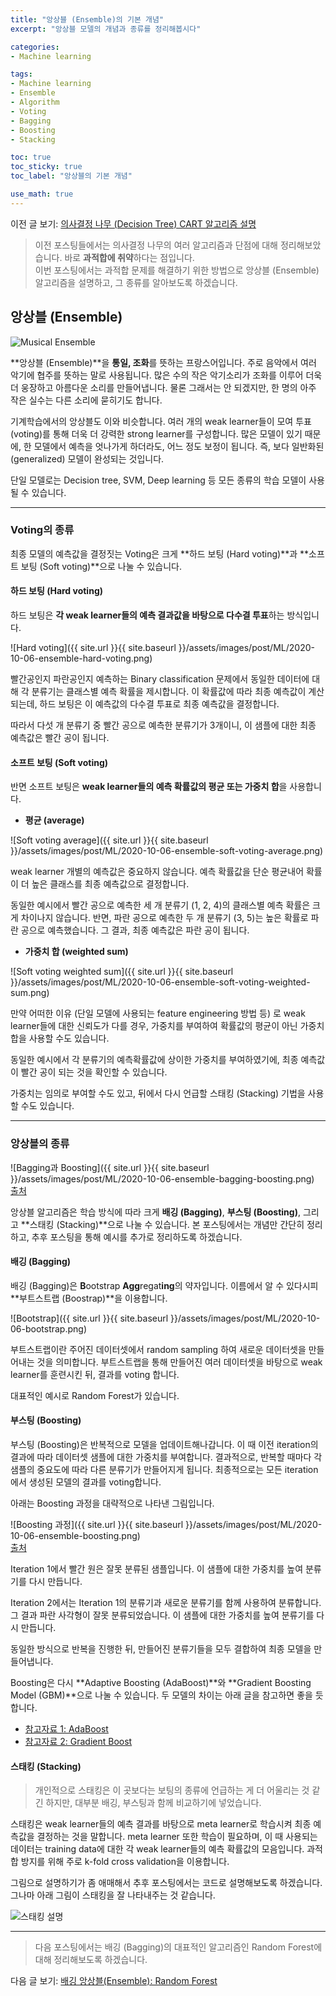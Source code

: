 ```yaml
---
title: "앙상블 (Ensemble)의 기본 개념"
excerpt: "앙상블 모델의 개념과 종류를 정리해봅시다"

categories:
- Machine learning

tags:
- Machine learning
- Ensemble
- Algorithm
- Voting
- Bagging
- Boosting
- Stacking

toc: true
toc_sticky: true
toc_label: "앙상블의 기본 개념"

use_math: true
---
```


이전 글 보기: [의사결정 나무 (Decision Tree) CART 알고리즘 설명](https://tyami.github.io/machine%20learning/decision-tree-4-CART/)

> 이전 포스팅들에서는 의사결정 나무의 여러 알고리즘과 단점에 대해 정리해보았습니다. 바로 **과적합에 취약**하다는 점입니다.  
> 이번 포스팅에서는 과적합 문제를 해결하기 위한 방법으로 앙상블 (Ensemble) 알고리즘을 설명하고, 그 종류를 알아보도록 하겠습니다.

## 앙상블 (Ensemble)

![Musical Ensemble](https://theclassicalnovice.files.wordpress.com/2015/05/dublin_philharmonic_orchestra_performing_tchaikovskys_symphony_no_4_in_charlotte_north_carolina-e1431911721232.jpg?w=1180&h=435&crop=1)

**앙상블 (Ensemble)**을 **통일, 조화**를 뜻하는 프랑스어입니다. 주로 음악에서 여러 악기에 협주를 뜻하는 말로 사용됩니다. 많은 수의 작은 악기소리가 조화를 이루어 더욱 더 웅장하고 아름다운 소리를 만들어냅니다. 물론 그래서는 안 되겠지만, 한 명의 아주 작은 실수는 다른 소리에 묻히기도 합니다.

기계학습에서의 앙상블도 이와 비슷합니다. 여러 개의 weak learner들이 모여 투표 (voting)를 통해 더욱 더 강력한 strong learner를 구성합니다. 많은 모델이 있기 때문에, 한 모델에서 예측을 엇나가게 하더라도, 어느 정도 보정이 됩니다. 즉, 보다 일반화된 (generalized) 모델이 완성되는 것입니다.

단일 모델로는 Decision tree, SVM, Deep learning 등 모든 종류의 학습 모델이 사용될 수 있습니다. 

---

### Voting의 종류

최종 모델의 예측값을 결정짓는 Voting은 크게 **하드 보팅 (Hard voting)**과 **소프트 보팅 (Soft voting)**으로 나눌 수 있습니다.

#### 하드 보팅 (Hard voting)

하드 보팅은 **각 weak learner들의 예측 결과값을 바탕으로 다수결 투표**하는 방식입니다. 

![Hard voting]({{ site.url }}{{ site.baseurl }}/assets/images/post/ML/2020-10-06-ensemble-hard-voting.png)

빨간공인지 파란공인지 예측하는 Binary classification 문제에서 동일한 데이터에 대해 각 분류기는 클래스별 예측 확률을 제시합니다. 이 확률값에 따라 최종 예측값이 계산되는데, 하드 보팅은 이 예측값의 다수결 투표로 최종 예측값을 결정합니다.

따라서 다섯 개 분류기 중 빨간 공으로 예측한 분류기가 3개이니, 이 샘플에 대한 최종 예측값은 빨간 공이 됩니다.

#### 소프트 보팅 (Soft voting)

반면 소프트 보팅은 **weak learner들의 예측 확률값의 평균 또는 가중치 합**을 사용합니다.

- **평균 (average)**

![Soft voting average]({{ site.url }}{{ site.baseurl }}/assets/images/post/ML/2020-10-06-ensemble-soft-voting-average.png)

weak learner 개별의 예측값은 중요하지 않습니다. 예측 확률값을 단순 평균내어 확률이 더 높은 클래스를 최종 예측값으로 결정합니다.

동일한 예시에서 빨간 공으로 예측한 세 개 분류기 (1, 2, 4)의 클래스별 예측 확률은 크게 차이나지 않습니다. 반면, 파란 공으로 예측한 두 개 분류기 (3, 5)는 높은 확률로 파란 공으로 예측했습니다. 그 결과, 최종 예측값은 파란 공이 됩니다.

- **가중치 합 (weighted sum)**

![Soft voting weighted sum]({{ site.url }}{{ site.baseurl }}/assets/images/post/ML/2020-10-06-ensemble-soft-voting-weighted-sum.png)

만약 어떠한 이유 (단일 모델에 사용되는 feature engineering 방법 등) 로 weak learner들에 대한 신뢰도가 다를 경우, 가중치를 부여하여 확률값의 평균이 아닌 가중치 합을 사용할 수도 있습니다.

동일한 예시에서 각 분류기의 예측확률값에 상이한 가중치를 부여하였기에, 최종 예측값이 빨간 공이 되는 것을 확인할 수 있습니다.

가중치는 임의로 부여할 수도 있고, 뒤에서 다시 언급할 스태킹 (Stacking) 기법을 사용할 수도 있습니다.

---

### 앙상블의 종류

![Bagging과 Boosting]({{ site.url }}{{ site.baseurl }}/assets/images/post/ML/2020-10-06-ensemble-bagging-boosting.png)  
[출처](https://quantdare.com/what-is-the-difference-between-bagging-and-boosting/)

앙상블 알고리즘은 학습 방식에 따라 크게 **배깅 (Bagging)**, **부스팅 (Boosting)**, 그리고 **스태킹 (Stacking)**으로 나눌 수 있습니다. 본 포스팅에서는 개념만 간단히 정리하고, 추후 포스팅을 통해 예시를 추가로 정리하도록 하겠습니다.

#### 배깅 (Bagging)

배깅 (Bagging)은 **B**ootstrap **Agg**regat**ing**의 약자입니다. 이름에서 알 수 있다시피 **부트스트랩 (Boostrap)**을 이용합니다.

![Bootstrap]({{ site.url }}{{ site.baseurl }}/assets/images/post/ML/2020-10-06-bootstrap.png) 

부트스트랩이란 주어진 데이터셋에서 random sampling 하여 새로운 데이터셋을 만들어내는 것을 의미합니다. 부트스트랩을 통해 만들어진 여러 데이터셋을 바탕으로 weak learner를 훈련시킨 뒤, 결과를 voting 합니다.

대표적인 예시로 Random Forest가 있습니다. 

#### 부스팅 (Boosting)

부스팅 (Boosting)은 반복적으로 모델을 업데이트해나갑니다. 이 때 이전 iteration의 결과에 따라 데이터셋 샘플에 대한 가중치를 부여합니다. 결과적으로, 반복할 때마다 각 샘플의 중요도에 따라 다른 분류기가 만들어지게 됩니다. 최종적으로는 모든 iteration에서 생성된 모델의 결과를 voting합니다.

아래는 Boosting 과정을 대략적으로 나타낸 그림입니다.

![Boosting 과정]({{ site.url }}{{ site.baseurl }}/assets/images/post/ML/2020-10-06-ensemble-boosting.png)  
[출처](https://pubmed.ncbi.nlm.nih.gov/30006563/)

Iteration 1에서 빨간 원은 잘못 분류된 샘플입니다. 이 샘플에 대한 가중치를 높여 분류기를 다시 만듭니다.

Iteration 2에서는 Iteration 1의 분류기과 새로운 분류기를 함께 사용하여 분류합니다. 그 결과 파란 사각형이 잘못 분류되었습니다. 이 샘플에 대한 가중치를 높여 분류기를 다시 만듭니다.

동일한 방식으로 반복을 진행한 뒤, 만들어진 분류기들을 모두 결합하여 최종 모델을 만들어냅니다.

Boosting은 다시 **Adaptive Boosting (AdaBoost)**와 **Gradient Boosting Model (GBM)**으로 나눌 수 있습니다. 두 모델의 차이는 아래 글을 참고하면 좋을 듯 합니다.

- [참고자료 1: AdaBoost](https://dailyheumsi.tistory.com/115)
- [참고자료 2: Gradient Boost](https://dailyheumsi.tistory.com/116)

#### 스태킹 (Stacking)
> 개인적으로 스태킹은 이 곳보다는 보팅의 종류에 언급하는 게 더 어울리는 것 같긴 하지만, 대부분 배깅, 부스팅과 함께 비교하기에 넣었습니다.

스태킹은 weak learner들의 예측 결과를 바탕으로 meta learner로 학습시켜 최종 예측값을 결정하는 것을 말합니다. meta learner 또한 학습이 필요하며, 이 때 사용되는 데이터는 training data에 대한 각 weak learner들의 예측 확률값의 모음입니다. 과적합 방지를 위해 주로 k-fold cross validation을 이용합니다.

그림으로 설명하기가 좀 애매해서 추후 포스팅에서는 코드로 설명해보도록 하겠습니다. 그나마 아래 그림이 스태킹을 잘 나타내주는 것 같습니다.

![스태킹 설명](https://lh3.ggpht.com/-oev_BuVObEs/UL7oEHlO53I/AAAAAAAADEs/i6Lv1-4GRDE/s1600/StackingCropped.png)

---

> 다음 포스팅에서는 배깅 (Bagging)의 대표적인 알고리즘인 Random Forest에 대해 정리해보도록 하겠습니다.

다음 글 보기: [배깅 앙상블(Ensemble): Random Forest](https://tyami.github.io/machine%20learning/ensemble-2-bagging-example-random-forest/)